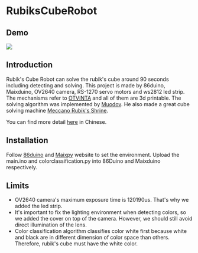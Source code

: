 # RubiksCubeRobot

## Demo
[![](https://img.youtube.com/vi/XAhuqio9FTo/hqdefault.jpg)](https://www.youtube.com/watch?v=XAhuqio9FTo&feature=youtu.be "YouTube Link")
## Introduction
Rubik's Cube Robot can solve the rubik's cube around 90 seconds including detecting and solving. This project is made by 86duino, Maixduino, OV2640 camera, RS-1270 servo motors and ws2812 led strip. The mechanisms refer to [OTVINTA](http://www.rcr3d.com/intro.html) and all of them are 3d printable. The solving algorithm was implemented by [Muodov](https://github.com/muodov/kociemba). He also made a great cube solving machine [Meccano Rubik's Shrine](http://blog.zok.pw/hacking/2016/08/12/meccano-rubiks-shrine/).

You can find more detail [here](http://www.86duino.com/?p=19296&lang=TW) in Chinese.

## Installation
Follow [86duino](http://www.86duino.com/?page_id=2844) and [Maixpy](https://maixpy.sipeed.com/en/) website to set the environment. Upload the main.ino and colorclassification.py into 86Duino and Maixduino respectively.

## Limits
* OV2640 camera's maximum exposure time is 120190us. That's why we added the led strip.
* It's important to fix the lighting environment when detecting colors, so we added the cover on top of the camera. However, we should still avoid direct illumination of the lens.
* Color classification algorithm classifies color white first because white and black are in different dimension of color space than others. Therefore, rubik's cube must have the white color.
